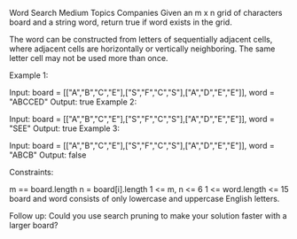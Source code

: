 Word Search
Medium
Topics
Companies
Given an m x n grid of characters board and a string word, return true if word exists in the grid.

The word can be constructed from letters of sequentially adjacent cells, where adjacent cells are horizontally or vertically neighboring. The same letter cell may not be used more than once.

 

Example 1:


Input: board = [["A","B","C","E"],["S","F","C","S"],["A","D","E","E"]], word = "ABCCED"
Output: true
Example 2:


Input: board = [["A","B","C","E"],["S","F","C","S"],["A","D","E","E"]], word = "SEE"
Output: true
Example 3:


Input: board = [["A","B","C","E"],["S","F","C","S"],["A","D","E","E"]], word = "ABCB"
Output: false
 

Constraints:

m == board.length
n = board[i].length
1 <= m, n <= 6
1 <= word.length <= 15
board and word consists of only lowercase and uppercase English letters.
 

Follow up: Could you use search pruning to make your solution faster with a larger board?